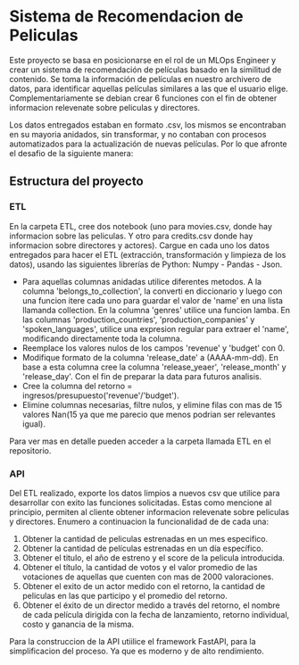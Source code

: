 # Sistema de Recomendacion de Peliculas

 Este proyecto se basa en posicionarse en el rol de un MLOps Engineer y crear un sistema de recomendación de películas basado en la similitud de contenido. Se toma la información de películas en nuestro archivero de datos, para identificar aquellas películas similares a las que el usuario elige. Complementariamente se debian crear 6 funciones con el fin de obtener informacion relevenate sobre peliculas y directores.

 Los datos entregados estaban en formato .csv, los mismos se encontraban en su mayoria anidados, sin transformar, y no contaban con procesos automatizados para la actualización de nuevas películas. Por lo que afronte el desafio de la siguiente manera:

## Estructura del proyecto
### ETL

En la carpeta ETL, cree dos notebook (uno para movies.csv, donde hay informacion sobre las peliculas. Y otro para credits.csv donde hay informacion sobre directores y actores). Cargue en cada uno los datos entregados para hacer el ETL (extracción, transformación y limpieza de los datos), usando las siguientes librerías de Python:
Numpy - Pandas - Json.

 - Para aquellas columnas anidadas utilice diferentes metodos. A la columna 'belongs_to_collection', la converti en diccionario y luego con una funcion itere cada uno para guardar el valor de 'name' en una lista llamanda collection.
En la columna 'genres' utilice una funcion lamba. En las columnas 'production_countries', 'production_companies' y 'spoken_languages', utilice una expresion regular para extraer el 'name', modificando directamente toda la columna.
- Reemplace los valores nulos de los campos 'revenue' y 'budget' con 0.
- Modifique formato de la columna 'release_date' a (AAAA-mm-dd). En base a esta columna cree la columna 'release_yeaer', 'release_month' y 'release_day'. Con el fin de preparar la data para futuros analisis.
- Cree la columna del retorno = ingresos/presupuesto('revenue'/'budget').
- Elimine columnas necesarias, filtre nulos, y elimine filas con mas de 15  valores Nan(15 ya que me parecio que menos podrian ser relevantes igual).

Para ver mas en detalle pueden acceder a la carpeta llamada ETL en el repositorio.

### API
Del ETL realizado, exporte los datos limpios a nuevos csv que utilice para desarrollar con exito las funciones solicitadas. Estas como mencione al principio, permiten al cliente obtener informacion relevenate sobre peliculas y directores. Enumero a continuacion la funcionalidad de de cada una:

1. Obtener la cantidad de peliculas estrenadas en un mes especifico.
2. Obtener la cantidad de películas estrenadas en un día específico.
3. Obtener el titulo, el año de estreno y el score de la pelicula introducida.
4. Obtener el título, la cantidad de votos y el valor promedio de las votaciones de aquellas que cuenten con mas de 2000 valoraciones. 
5. Obtener el exito de un actor medido con el retorno, la cantidad de peliculas en las que participo y el promedio del retorno.
6. Obtener el éxito de un director medido a través del retorno, el nombre de cada película dirigida con la fecha de lanzamiento, retorno individual, costo y ganancia de la misma.

Para la construccion de la API utiilice el framework FastAPI, para la simplificacion del proceso. Ya que es moderno y de alto rendimiento.
